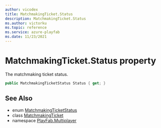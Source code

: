 ```yaml
---
author: vicodex
title: MatchmakingTicket.Status
description: MatchmakingTicket.Status
ms.author: victorku
ms.topic: reference
ms.service: azure-playfab
ms.date: 11/23/2021
---
```


# MatchmakingTicket.Status property

The matchmaking ticket status.

```csharp
public MatchmakingTicketStatus Status { get; }
```

## See Also

* enum [MatchmakingTicketStatus](../MatchmakingTicketStatus.md)
* class [MatchmakingTicket](../MatchmakingTicket.md)
* namespace [PlayFab.Multiplayer](../../PlayFabMultiplayerSDK.md)

